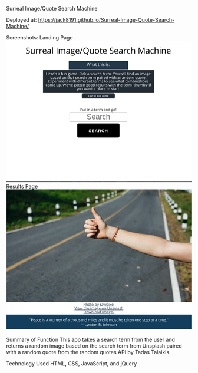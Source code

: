Surreal Image/Quote Search Machine

Deployed at: https://jack8191.github.io/Surreal-Image-Quote-Search-Machine/

Screenshots:
    Landing Page
    ![Landing](landing-pic.png)
    Results Page
    ![Results](results-pic.png)

Summary of Function
    This app takes a search term from the user and returns a random image based on the search term from Unsplash paired with a random quote
    from the random quotes API by Tadas Talaikis. 

Technology Used
    HTML, CSS, JavaScript, and jQuery

